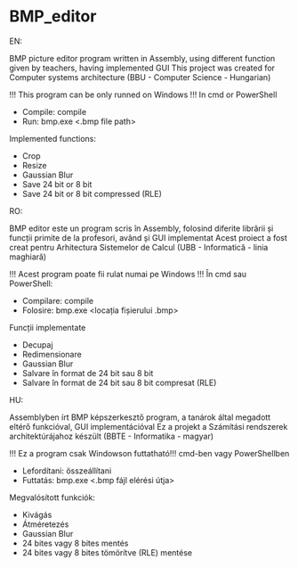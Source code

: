 # BMP_editor

EN:

BMP picture editor program written in Assembly, using different function given by teachers, having implemented GUI
This project was created for Computer systems architecture (BBU - Computer Science - Hungarian)

!!! This program can be only runned on Windows !!!
In cmd or PowerShell
- Compile: compile 
- Run: bmp.exe <.bmp file path>

Implemented functions:
- Crop
- Resize
- Gaussian Blur
- Save 24 bit or 8 bit
- Save 24 bit or 8 bit compressed (RLE)


RO:

BMP editor este un program scris în Assembly, folosind diferite librării și funcții primite de la profesori, având și GUI implementat
Acest proiect a fost creat pentru Arhitectura Sistemelor de Calcul (UBB - Informatică - linia maghiară)

!!! Acest program poate fii rulat numai pe Windows !!!
În cmd sau PowerShell:
- Compilare: compile
- Folosire: bmp.exe <locația fișierului .bmp>

Funcții implementate
- Decupaj
- Redimensionare
- Gaussian Blur
- Salvare în format de 24 bit sau 8 bit
- Salvare în format de 24 bit sau 8 bit compresat (RLE)

HU:

Assemblyben írt BMP képszerkesztő program, a tanárok által megadott eltérő funkcióval, GUI implementációval
Ez a projekt a Számítási rendszerek architektúrájahoz készült (BBTE - Informatika - magyar)

!!! Ez a program csak Windowson futtatható!!!
cmd-ben vagy PowerShellben
- Lefordítani: összeállítani
- Futtatás: bmp.exe <.bmp fájl elérési útja>

Megvalósított funkciók:
- Kivágás
- Átméretezés
- Gaussian Blur
- 24 bites vagy 8 bites mentés
- 24 bites vagy 8 bites tömörítve (RLE) mentése
